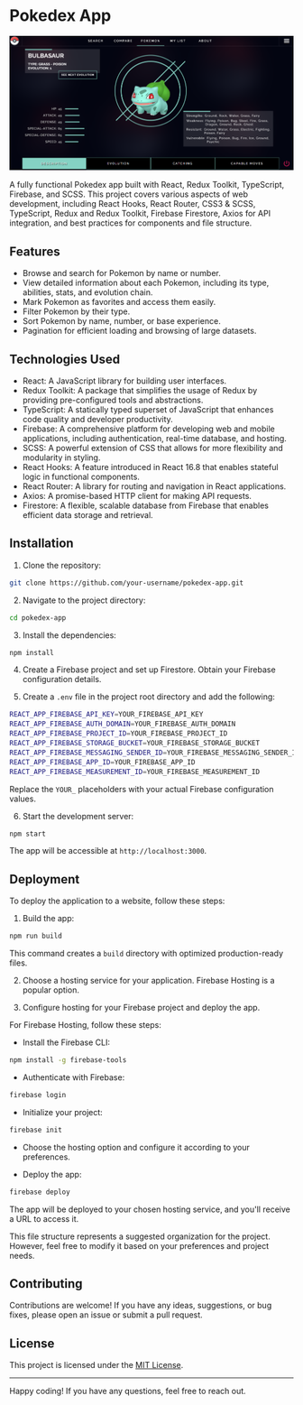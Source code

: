 # Pokedex App

![Pokedex](pokedex.png)

A fully functional Pokedex app built with React, Redux Toolkit, TypeScript, Firebase, and SCSS. This project covers various aspects of web development, including React Hooks, React Router, CSS3 & SCSS, TypeScript, Redux and Redux Toolkit, Firebase Firestore, Axios for API integration, and best practices for components and file structure.

## Features

- Browse and search for Pokemon by name or number.
- View detailed information about each Pokemon, including its type, abilities, stats, and evolution chain.
- Mark Pokemon as favorites and access them easily.
- Filter Pokemon by their type.
- Sort Pokemon by name, number, or base experience.
- Pagination for efficient loading and browsing of large datasets.

## Technologies Used

- React: A JavaScript library for building user interfaces.
- Redux Toolkit: A package that simplifies the usage of Redux by providing pre-configured tools and abstractions.
- TypeScript: A statically typed superset of JavaScript that enhances code quality and developer productivity.
- Firebase: A comprehensive platform for developing web and mobile applications, including authentication, real-time database, and hosting.
- SCSS: A powerful extension of CSS that allows for more flexibility and modularity in styling.
- React Hooks: A feature introduced in React 16.8 that enables stateful logic in functional components.
- React Router: A library for routing and navigation in React applications.
- Axios: A promise-based HTTP client for making API requests.
- Firestore: A flexible, scalable database from Firebase that enables efficient data storage and retrieval.

## Installation

1. Clone the repository:

```bash
git clone https://github.com/your-username/pokedex-app.git
```

2. Navigate to the project directory:

```bash
cd pokedex-app
```

3. Install the dependencies:

```bash
npm install
```

4. Create a Firebase project and set up Firestore. Obtain your Firebase configuration details.

5. Create a `.env` file in the project root directory and add the following:

```bash
REACT_APP_FIREBASE_API_KEY=YOUR_FIREBASE_API_KEY
REACT_APP_FIREBASE_AUTH_DOMAIN=YOUR_FIREBASE_AUTH_DOMAIN
REACT_APP_FIREBASE_PROJECT_ID=YOUR_FIREBASE_PROJECT_ID
REACT_APP_FIREBASE_STORAGE_BUCKET=YOUR_FIREBASE_STORAGE_BUCKET
REACT_APP_FIREBASE_MESSAGING_SENDER_ID=YOUR_FIREBASE_MESSAGING_SENDER_ID
REACT_APP_FIREBASE_APP_ID=YOUR_FIREBASE_APP_ID
REACT_APP_FIREBASE_MEASUREMENT_ID=YOUR_FIREBASE_MEASUREMENT_ID
```

Replace the `YOUR_` placeholders with your actual Firebase configuration values.

6. Start the development server:

```bash
npm start
```

The app will be accessible at `http://localhost:3000`.

## Deployment

To deploy the application to a website, follow these steps:

1. Build the app:

```bash
npm run build
```

This command creates a `build` directory with optimized production-ready files.

2. Choose a hosting service for your application. Firebase Hosting is a popular option.

3. Configure hosting for your Firebase project and deploy the app.

For Firebase Hosting, follow these steps:

- Install the Firebase CLI:

```bash
npm install -g firebase-tools
```

- Authenticate with Firebase:

```bash
firebase login
```

- Initialize your project:

```bash
firebase init
```

- Choose the hosting option and configure it according to your preferences.

- Deploy the app:

```bash
firebase deploy
```

The app will be deployed to your chosen hosting service, and you'll receive a URL to access it.

This file structure represents a suggested organization for the project. However, feel free to modify it based on your preferences and project needs.

## Contributing

Contributions are welcome! If you have any ideas, suggestions, or bug fixes, please open an issue or submit a pull request.

## License

This project is licensed under the [MIT License](LICENSE).

---

Happy coding! If you have any questions, feel free to reach out.
